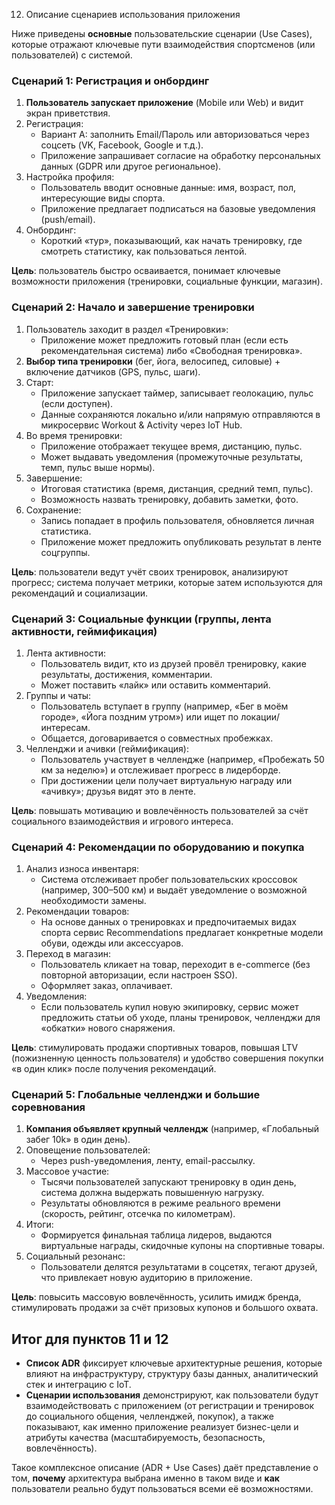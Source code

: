 12. Описание сценариев использования приложения

Ниже приведены **основные** пользовательские сценарии (Use Cases), которые отражают ключевые пути взаимодействия спортсменов (или пользователей) с системой.

### Сценарий 1: Регистрация и онбординг

1. **Пользователь запускает приложение** (Mobile или Web) и видит экран приветствия.
2. Регистрация:
   - Вариант A: заполнить Email/Пароль или авторизоваться через соцсеть (VK, Facebook, Google и т.д.).
   - Приложение запрашивает согласие на обработку персональных данных (GDPR или другое региональное).
3. Настройка профиля:
   - Пользователь вводит основные данные: имя, возраст, пол, интересующие виды спорта.
   - Приложение предлагает подписаться на базовые уведомления (push/email).
4. Онбординг:
   - Короткий «тур», показывающий, как начать тренировку, где смотреть статистику, как пользоваться лентой.

**Цель**: пользователь быстро осваивается, понимает ключевые возможности приложения (тренировки, социальные функции, магазин).

### Сценарий 2: Начало и завершение тренировки

1. Пользователь заходит в раздел «Тренировки»:
   - Приложение может предложить готовый план (если есть рекомендательная система) либо «Свободная тренировка».
2. **Выбор типа тренировки** (бег, йога, велосипед, силовые) + включение датчиков (GPS, пульс, шаги).
3. Старт:
   - Приложение запускает таймер, записывает геолокацию, пульс (если доступен).
   - Данные сохраняются локально и/или напрямую отправляются в микросервис Workout & Activity через IoT Hub.
4. Во время тренировки:
   - Приложение отображает текущее время, дистанцию, пульс.
   - Может выдавать уведомления (промежуточные результаты, темп, пульс выше нормы).
5. Завершение:
   - Итоговая статистика (время, дистанция, средний темп, пульс).
   - Возможность назвать тренировку, добавить заметки, фото.
6. Сохранение:
   - Запись попадает в профиль пользователя, обновляется личная статистика.
   - Приложение может предложить опубликовать результат в ленте соцгруппы.

**Цель**: пользователи ведут учёт своих тренировок, анализируют прогресс; система получает метрики, которые затем используются для рекомендаций и социализации.

### Сценарий 3: Социальные функции (группы, лента активности, геймификация)

1. Лента активности:
   - Пользователь видит, кто из друзей провёл тренировку, какие результаты, достижения, комментарии.
   - Может поставить «лайк» или оставить комментарий.
2. Группы и чаты:
   - Пользователь вступает в группу (например, «Бег в моём городе», «Йога поздним утром») или ищет по локации/интересам.
   - Общается, договаривается о совместных пробежках.
3. Челленджи и ачивки (геймификация):
   - Пользователь участвует в челлендже (например, «Пробежать 50 км за неделю») и отслеживает прогресс в лидерборде.
   - При достижении цели получает виртуальную награду или «ачивку»; друзья видят это в ленте.

**Цель**: повышать мотивацию и вовлечённость пользователей за счёт социального взаимодействия и игрового интереса.

### Сценарий 4: Рекомендации по оборудованию и покупка

1. Анализ износа инвентаря:
   - Система отслеживает пробег пользовательских кроссовок (например, 300–500 км) и выдаёт уведомление о возможной необходимости замены.
2. Рекомендации товаров:
   - На основе данных о тренировках и предпочитаемых видах спорта сервис Recommendations предлагает конкретные модели обуви, одежды или аксессуаров.
3. Переход в магазин:
   - Пользователь кликает на товар, переходит в e-commerce (без повторной авторизации, если настроен SSO).
   - Оформляет заказ, оплачивает.
4. Уведомления:
   - Если пользователь купил новую экипировку, сервис может предложить статьи об уходе, планы тренировок, челленджи для «обкатки» нового снаряжения.

**Цель**: стимулировать продажи спортивных товаров, повышая LTV (пожизненную ценность пользователя) и удобство совершения покупки «в один клик» после получения рекомендаций.

### Сценарий 5: Глобальные челленджи и большие соревнования

1. **Компания объявляет крупный челлендж** (например, «Глобальный забег 10k» в один день).
2. Оповещение пользователей:
   - Через push-уведомления, ленту, email-рассылку.
3. Массовое участие:
   - Тысячи пользователей запускают тренировку в один день, система должна выдержать повышенную нагрузку.
   - Результаты обновляются в режиме реального времени (скорость, рейтинг, отсечка по километрам).
4. Итоги:
   - Формируется финальная таблица лидеров, выдаются виртуальные награды, скидочные купоны на спортивные товары.
5. Социальный резонанс:
   - Пользователи делятся результатами в соцсетях, тегают друзей, что привлекает новую аудиторию в приложение.

**Цель**: повысить массовую вовлечённость, усилить имидж бренда, стимулировать продажи за счёт призовых купонов и большого охвата.

## Итог для пунктов 11 и 12

- **Список ADR** фиксирует ключевые архитектурные решения, которые влияют на инфраструктуру, структуру базы данных, аналитический стек и интеграцию с IoT.
- **Сценарии использования** демонстрируют, как пользователи будут взаимодействовать с приложением (от регистрации и тренировок до социального общения, челленджей, покупок), а также показывают, как именно приложение реализует бизнес-цели и атрибуты качества (масштабируемость, безопасность, вовлечённость).

Такое комплексное описание (ADR + Use Cases) даёт представление о том, **почему** архитектура выбрана именно в таком виде и **как** пользователи реально будут пользоваться всеми её возможностями.
